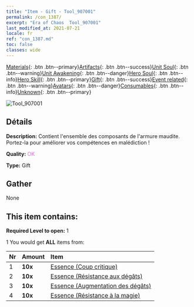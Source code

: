 ```yaml
---
title: "Item - Gift - Tool_907001"
permalink: /con_1387/
excerpt: "Era of Chaos  Tool_907001"
last_modified_at: 2021-07-21
locale: fr
ref: "con_1387.md"
toc: false
classes: wide
---
```

 [Materials](/ItemsFR/){: .btn .btn--primary}[Artifacts](/ItemsFR/Artifacts/){: .btn .btn--success}[Unit Soul](/ItemsFR/UnitSoul/){: .btn .btn--warning}[Unit Awakening](/ItemsFR/UnitAwakening/){: .btn .btn--danger}[Hero Soul](/ItemsFR/HeroSoul/){: .btn .btn--info}[Hero Skill](/ItemsFR/HeroSkill/){: .btn .btn--primary}[Gift](/ItemsFR/Gift/){: .btn .btn--success}[Event related](/ItemsFR/Events/){: .btn .btn--warning}[Avatars](/ItemsFR/Avatars/){: .btn .btn--danger}[Consumables](/ItemsFR/Consumables/){: .btn .btn--info}[Unknown](/ItemsFR/Unknown/){: .btn .btn--primary}

 ![Tool_907001](/images/t/i_905001.png)

## Détails
 **Description:** Contient l'ensemble des composants de l'armure maudite. Portez-la pour améliorer vos compétences en malédiction !

 **Quality:** <span style="color: #DA70D6">OK</span>

 **Type:** Gift

## Gather

  None

## This item contains:

 **Required Level to open:** 1

 1 You would get **ALL** items  from:

  | Nr | Amount |     Item    |
  |:---|:-------|:------------|
  | 1 |  **10x** | [Essence (Coup critique)](/ItemsFR/con_1115/) |  | 
  | 2 |  **10x** | [Essence (Résistance aux dégâts)](/ItemsFR/con_1116/) |  | 
  | 3 |  **10x** | [Essence (Augmentation des dégâts)](/ItemsFR/con_1117/) |  | 
  | 4 |  **10x** | [Essence (Résistance à la magie)](/ItemsFR/con_1118/) |  | 
